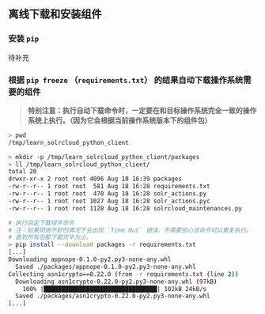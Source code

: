## 离线下载和安装组件

### 安装 `pip`

待补充

### 根据 `pip freeze` （`requirements.txt`） 的结果自动下载操作系统需要的组件

> **特别注意：执行自动下载命令时，一定要在和目标操作系统完全一致的操作系统上执行。（因为它会根据当前操作系统版本下的组件包）**

```bash
> pwd
/tmp/learn_solrcloud_python_client

> mkdir -p /tmp/learn_solrcloud_python_client/packages
> ll /tmp/learn_solrcloud_python_client/
total 20
drwxr-xr-x 2 root root 4096 Aug 18 16:39 packages
-rw-r--r-- 1 root root  581 Aug 18 16:28 requirements.txt
-rw-r--r-- 1 root root  470 Aug 18 16:28 solr_actions.py
-rw-r--r-- 1 root root 1027 Aug 18 16:28 solr_actions.pyc
-rw-r--r-- 1 root root 1128 Aug 18 16:28 solrcloud_maintenances.py

# 执行自定下载组件命令
# 注：如果网络不好的情况下会出现 `Time Out` 错误，不需要担心该命令可以重复执行。
# 直到所有包都下载完毕为止。
> pip install --download packages -r requirements.txt
[...]
Downloading appnope-0.1.0-py2.py3-none-any.whl
  Saved ./packages/appnope-0.1.0-py2.py3-none-any.whl
Collecting asn1crypto==0.22.0 (from -r requirements.txt (line 2))
  Downloading asn1crypto-0.22.0-py2.py3-none-any.whl (97kB)
    100% |████████████████████████████████| 102kB 24kB/s
  Saved ./packages/asn1crypto-0.22.0-py2.py3-none-any.whl
[...]
```
